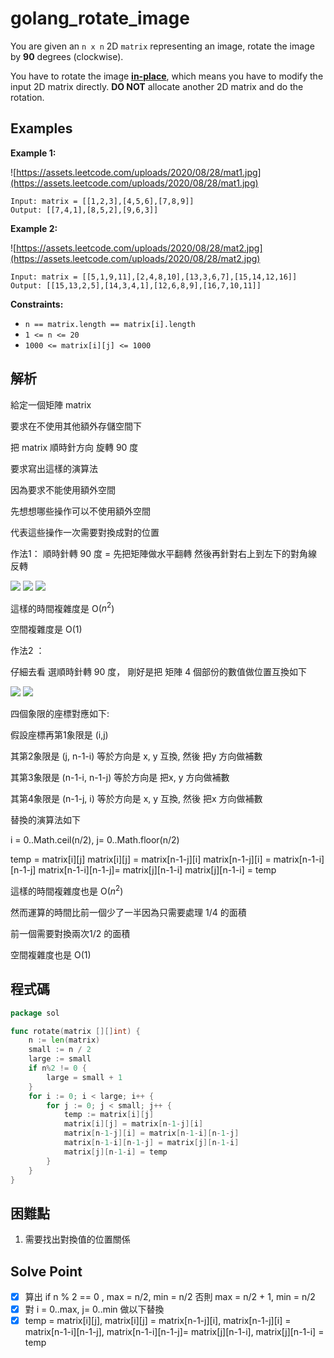 # golang_rotate_image

You are given an `n x n` 2D `matrix` representing an image, rotate the image by **90** degrees (clockwise).

You have to rotate the image **[in-place](https://en.wikipedia.org/wiki/In-place_algorithm)**, which means you have to modify the input 2D matrix directly. **DO NOT** allocate another 2D matrix and do the rotation.

## Examples

**Example 1:**

![https://assets.leetcode.com/uploads/2020/08/28/mat1.jpg](https://assets.leetcode.com/uploads/2020/08/28/mat1.jpg)

```
Input: matrix = [[1,2,3],[4,5,6],[7,8,9]]
Output: [[7,4,1],[8,5,2],[9,6,3]]

```

**Example 2:**

![https://assets.leetcode.com/uploads/2020/08/28/mat2.jpg](https://assets.leetcode.com/uploads/2020/08/28/mat2.jpg)

```
Input: matrix = [[5,1,9,11],[2,4,8,10],[13,3,6,7],[15,14,12,16]]
Output: [[15,13,2,5],[14,3,4,1],[12,6,8,9],[16,7,10,11]]

```

**Constraints:**

- `n == matrix.length == matrix[i].length`
- `1 <= n <= 20`
- `1000 <= matrix[i][j] <= 1000`

## 解析

給定一個矩陣 matrix 

要求在不使用其他額外存儲空間下

把 matrix 順時針方向 旋轉 90 度

要求寫出這樣的演算法

因為要求不能使用額外空間

先想想哪些操作可以不使用額外空間

代表這些操作一次需要對換成對的位置

作法1：  順時針轉 90 度 = 先把矩陣做水平翻轉  然後再針對右上到左下的對角線反轉

![](https://i.imgur.com/OaaN74Z.png)
![](https://i.imgur.com/AafcZBK.png)
![](https://i.imgur.com/HXLQOXj.png)

這樣的時間複雜度是 O($n^2$)

空間複雜度是 O(1)

作法2 ：

仔細去看 選順時針轉 90 度， 剛好是把 矩陣 4 個部份的數值做位置互換如下

![](https://i.imgur.com/n7AoCAX.png)
![](https://i.imgur.com/0xFnQDt.png)

四個象限的座標對應如下:

假設座標再第1象限是 (i,j)

其第2象限是 (j, n-1-i) 等於方向是 x, y 互換, 然後 把y 方向做補數

其第3象限是 (n-1-i, n-1-j) 等於方向是 把x, y 方向做補數

其第4象限是 (n-1-j, i) 等於方向是 x, y 互換, 然後 把x 方向做補數

替換的演算法如下

i = 0..Math.ceil(n/2), j= 0..Math.floor(n/2)

temp = matrix[i][j]
matrix[i][j] = matrix[n-1-j][i]
matrix[n-1-j][i] = matrix[n-1-i][n-1-j]
matrix[n-1-i][n-1-j]= matrix[j][n-1-i]
matrix[j][n-1-i] = temp

這樣的時間複雜度也是 O($n^2$)

然而運算的時間比前一個少了一半因為只需要處理 1/4 的面積

前一個需要對換兩次1/2 的面積

空間複雜度也是 O(1)

## 程式碼
```go
package sol

func rotate(matrix [][]int) {
	n := len(matrix)
	small := n / 2
	large := small
	if n%2 != 0 {
		large = small + 1
	}
	for i := 0; i < large; i++ {
		for j := 0; j < small; j++ {
			temp := matrix[i][j]
			matrix[i][j] = matrix[n-1-j][i]
			matrix[n-1-j][i] = matrix[n-1-i][n-1-j]
			matrix[n-1-i][n-1-j] = matrix[j][n-1-i]
			matrix[j][n-1-i] = temp
		}
	}
}
```
## 困難點

1. 需要找出對換值的位置關係

## Solve Point

- [x]  算出 if n % 2 == 0 , max = n/2, min = n/2 否則 max = n/2 + 1, min = n/2
- [x]  對 i = 0..max, j= 0..min 做以下替換
- [x]  temp = matrix[i][j], matrix[i][j] = matrix[n-1-j][i], matrix[n-1-j][i] = matrix[n-1-i][n-1-j], matrix[n-1-i][n-1-j]= matrix[j][n-1-i], matrix[j][n-1-i] = temp